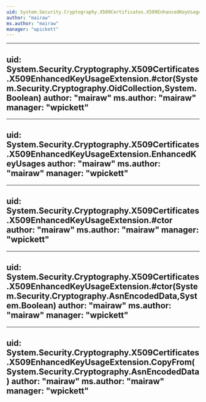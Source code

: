 ```yaml
---
uid: System.Security.Cryptography.X509Certificates.X509EnhancedKeyUsageExtension
author: "mairaw"
ms.author: "mairaw"
manager: "wpickett"
---
```


---
uid: System.Security.Cryptography.X509Certificates.X509EnhancedKeyUsageExtension.#ctor(System.Security.Cryptography.OidCollection,System.Boolean)
author: "mairaw"
ms.author: "mairaw"
manager: "wpickett"
---

---
uid: System.Security.Cryptography.X509Certificates.X509EnhancedKeyUsageExtension.EnhancedKeyUsages
author: "mairaw"
ms.author: "mairaw"
manager: "wpickett"
---

---
uid: System.Security.Cryptography.X509Certificates.X509EnhancedKeyUsageExtension.#ctor
author: "mairaw"
ms.author: "mairaw"
manager: "wpickett"
---

---
uid: System.Security.Cryptography.X509Certificates.X509EnhancedKeyUsageExtension.#ctor(System.Security.Cryptography.AsnEncodedData,System.Boolean)
author: "mairaw"
ms.author: "mairaw"
manager: "wpickett"
---

---
uid: System.Security.Cryptography.X509Certificates.X509EnhancedKeyUsageExtension.CopyFrom(System.Security.Cryptography.AsnEncodedData)
author: "mairaw"
ms.author: "mairaw"
manager: "wpickett"
---
